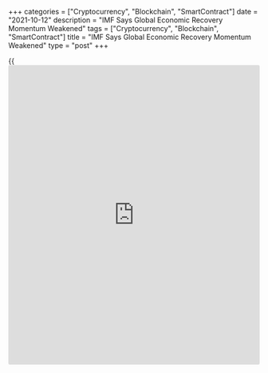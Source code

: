 +++
categories = ["Cryptocurrency", "Blockchain", "SmartContract"]
date = "2021-10-12"
description = "IMF Says Global Economic Recovery Momentum Weakened"
tags = ["Cryptocurrency", "Blockchain", "SmartContract"]
title = "IMF Says Global Economic Recovery Momentum Weakened"
type = "post"
+++

{{<iframe id="large-banner" src="https://www.bounty.group/#slide=2.0" width="100%" height="600" scrolling="no" style="border: 0px solid rgb(216, 221, 230); border-radius: 3px;">}}

The International Monetary Fund on Tuesday said the global economic
recovery is continuing, but the momentum has weakened due the resurgence
of the Covid-19 pandemic triggered by the Delta variant.

In its latest World Economic Outlook report, the global lender retained
its 4.9 percent global growth projection for next year, while it lowered
the forecast for this year to 5.9 percent from 6.0 percent predicted in
July.

The IMF attributed the downward revision for this year to a downgrade
for advanced economies, partly due to supply disruptions, and for low-
income developing countries, largely due to worsening pandemic dynamics.

This is partially offset by stronger near-term prospects among some
commodity-exporting emerging market and developing economies, the lender
added.

Globally, employment is generally expected to continue lagging the
recovery in output, the IMF report said.

While the overall balance of risks for growth is tilted to the downside,
those for inflation are skewed to the upside.

The major risk to the growth outlook is the concern that more aggressive
SARS-CoV-2 variants could emerge before widespread vaccination is
reached.

Upside risks to inflation could materialize if pandemic-induced supply-
demand mismatches continue longer than expected, and turns out worse
than anticipated, the IMF said.

This could leading to more sustained price pressures and rising
inflation expectations that prompt a faster-than-anticipated monetary
normalization in advanced economies, the report added.

"The dangerous divergence in economic prospects across countries remains
a major concern," IMF Chief Economist Gita Gopinath said in her blog.

"These divergences are a consequence of the "great vaccine divide" and
large disparities in [policy](https://www.fintechee.com/policy/) support," the economist added.

Advanced economies are expected to grow 5.2 percent this year versus 5.6
percent seen in July. The forecast for next year was raised to 4.5
percent from 4.4 percent.

The reduction in this year's outlook was mainly due to downgrades to the
US, Germany and Japan.

The growth forecast for the US for this year was lowered to 6.0 percent
from 7.0 percent. The downgrade was attributed to large inventory
drawdowns in the second quarter, partly due to supply disruptions, and
softening consumption in the third quarter.

The outlook for next year was raised to 5.2 percent from 4.9 percent,
due to increased roll out of vaccination.

For the Eurozone, the growth forecast for this year was raised to 5.0
percent and that for next year was retained at 4.3 percent.

Meanwhile, Germany's growth projection for this year was lowered to 3.1
percent from 3.6 percent, partly due to shortages of key inputs weighing
on manufacturing output. The outlook for next year was raised to 4.6
percent.

Japan's growth forecast for this year was downgraded to 2.4 percent from
2.6 percent, mainly because of a resurgence in [coronavirus][1]
infections that it a record high and forced the government to announce
its fourth State of Emergency in the September quarter.

The 2021 growth forecast for emerging market and developing economies
was raised to 6.4 percent from 6.3 percent. The outlook for next year
was cut to 5.1 percent from 5.2 percent.

China's growth forecast for both years were lowered by 0.1 percentage
point each to 8.0 percent and 5.6 percent, respectively.

India's growth projections for the two years were retained at 9.5
percent and 8.5 percent.

For comments and feedback [contact](https://www.playgroundfx.com/contact/): editorial@rtt[news](https://www.letsplayfx.com/blog/forex-news-website/).com

[Economic News][2]

 **What parts of the world are seeing the best (and worst) economic
performances lately? Click[here][3] to check out our [Econ Scorecard][3]
and find out! See up-to-the-moment [ranking](https://www.playgroundfx.com/blog/crypto-exchange-ranking/)s for the best and worst
performers in [GDP][3], [unemployment rate][4], [inflation][5] and much
more.**

   1. www.rtt[news](https://www.letsplayfx.com/blog/forex-news-website/).com/list/coronavirus.aspx
   2. www.rtt[news](https://www.letsplayfx.com/blog/forex-news-website/).com/Content/EconomicNews.aspx
   3. www.rtt[news](https://www.letsplayfx.com/blog/forex-news-website/).com/economic-scorecard/world-rank/GDP/highest-performance.aspx
   4. www.rtt[news](https://www.letsplayfx.com/blog/forex-news-website/).com/economic-scorecard/world-rank/unemployment-rate/lowest-performance.aspx
   5. www.rtt[news](https://www.letsplayfx.com/blog/forex-news-website/).com/economic-scorecard/world-rank/CPI/highest-performance.aspx